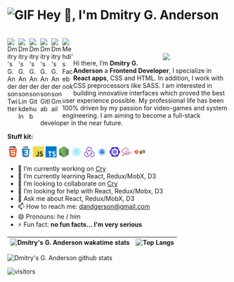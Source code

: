 # <img alt="GIF" src="https://cdn.betterttv.net/emote/5964f26d2e496b208df497a5/3x" width="35px" /> Hey 👋, I'm Dmitry G. Anderson
<br>


<a href="https://twitter.com/dandgerson" target="_blank">
  <img align="left" alt="Dmitry's G. Anderson Twitter" width="25px" src="https://cdn.jsdelivr.net/npm/simple-icons@v3/icons/twitter.svg" />
</a>
<a href="https://www.linkedin.com/in/dandgerson/" target="_blank">
  <img align="left" alt="Dmitry's G. Anderson LinkdeIn" width="25px" src="https://cdn.jsdelivr.net/npm/simple-icons@v3/icons/linkedin.svg" />
</a>
<a href="https://github.com/dandgerson" target="_blank">
  <img align="left" alt="Dmitry's G. Anderson Github" width="25px" src="https://cdn.jsdelivr.net/npm/simple-icons@3.2.0/icons/github.svg" />
</a>
<a href="https://gitlab.com/dandgerson" target="_blank">
  <img align="left" alt="Dmitry's G. Anderson Gitlab" width="25px" src="https://cdn.jsdelivr.net/npm/simple-icons@3.2.0/icons/gitlab.svg" />
</a>
<a href="mailto:dandgerson@gmail.com">
  <img align="left" alt="Dmitry's G. Anderson Gmail" width="25px" src="https://cdn.jsdelivr.net/npm/simple-icons@3.2.0/icons/gmail.svg" />
</a>
<a href="https://www.facebook.com/dandgerson">
  <img align="left" alt="Mehdi's Facebook" width="25px" src="https://cdn.jsdelivr.net/npm/simple-icons@v3/icons/facebook.svg" />
</a>
<br>
<br>

<img align='right' src='https://user-images.githubusercontent.com/5713670/87202985-820dcb80-c2b6-11ea-9f56-7ec461c497c3.gif' width="150px">


Hi there, I’m **Dmitry G. Anderson** a **Frontend Developer**, I specialize in **React apps**, CSS and HTML. In addition, I work with CSS preprocessors like SASS.  I am interested in building innovative interfaces which proved the best user experience possible. My professional life has been 100% driven by my passion for video-games and system engineering.
I am aiming to become a full-stack developer in the near future.

****Stuff kit:****

<code><img height="25" src="https://raw.githubusercontent.com/github/explore/80688e429a7d4ef2fca1e82350fe8e3517d3494d/topics/html/html.png"></code>
<code><img height="25" src="https://raw.githubusercontent.com/github/explore/80688e429a7d4ef2fca1e82350fe8e3517d3494d/topics/css/css.png"></code>
<code><img height="25" src="https://raw.githubusercontent.com/github/explore/80688e429a7d4ef2fca1e82350fe8e3517d3494d/topics/javascript/javascript.png"></code>
<code><img height="25" src="https://raw.githubusercontent.com/github/explore/80688e429a7d4ef2fca1e82350fe8e3517d3494d/topics/typescript/typescript.png"></code>
<code><img height="25" src="https://raw.githubusercontent.com/github/explore/80688e429a7d4ef2fca1e82350fe8e3517d3494d/topics/nodejs/nodejs.png"></code>
<code><img height="25" src="https://raw.githubusercontent.com/github/explore/80688e429a7d4ef2fca1e82350fe8e3517d3494d/topics/react/react.png"></code>
<code><img height="25" src="https://raw.githubusercontent.com/github/explore/80688e429a7d4ef2fca1e82350fe8e3517d3494d/topics/redux/redux.png"></code>
<code><img height="25" src="https://raw.githubusercontent.com/github/explore/80688e429a7d4ef2fca1e82350fe8e3517d3494d/topics/webpack/webpack.png"></code>
<code><img height="25" src="https://raw.githubusercontent.com/github/explore/80688e429a7d4ef2fca1e82350fe8e3517d3494d/topics/eslint/eslint.png"></code>
<code><img height="25" src="https://raw.githubusercontent.com/github/explore/80688e429a7d4ef2fca1e82350fe8e3517d3494d/topics/sass/sass.png"></code>
<code><img height="25" src="https://raw.githubusercontent.com/github/explore/80688e429a7d4ef2fca1e82350fe8e3517d3494d/topics/git/git.png"></code>

- 🔭 I’m currently working on [Cry](https://github.com/dandgerson/cry)
- 🌱 I’m currently learning React, Redux/MobX, D3
- 👯 I’m looking to collaborate on [Cry](https://github.com/dandgerson/cry)
- 🤔 I’m looking for help with React, Redux/Mobx, D3
- 💬 Ask me about React, Redux/MobX, D3
- 📫 How to reach me: dandgerson@gmail.com
- 😄 Pronouns: he / him
- ⚡ Fun fact: **no fun facts... I'm very serious**


| ![Dmitry's G. Anderson wakatime stats](https://github-readme-stats.vercel.app/api/wakatime?username=dandgerson) | ![Top Langs](https://github-readme-stats.vercel.app/api/top-langs/?username=dandgerson&hide=php&layout=compact)  |
|:-:|:-:|
![Dmitry's G. Anderson github stats](https://github-readme-stats.vercel.app/api?username=dandgerson&show_icons=true&hide=issues&theme=nord)

![visitors](https://visitor-badge.laobi.icu/badge?page_id=dandgerson.dandgerson)
